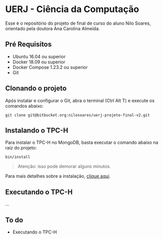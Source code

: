 # UERJ - Ciência da Computação

Esse é o repositório do projeto de final de curso do aluno Nilo Soares, orientado pela doutora Ana Carolina Almeida.

## Pré Requisitos

- Ubuntu 16.04 ou superior
- Docker 18.09 ou superior
- Docker Compose 1.23.2 ou superior
- Git

## Clonando o projeto

Após instalar e configurar o Git, abra o terminal (Ctrl Alt T) e execute os comandos abaixo:

    git clone git@bitbucket.org:nilosoares/uerj-projeto-final-v2.git
  
## Instalando o TPC-H

Para instalar o TPC-H no MongoDB, basta executar o comando abaixo na raiz do projeto:

    bin/install
    
> Atenção: isso pode demorar alguns minutos.

Para mais detalhes sobre a instalação, [clique aqui](INSTALLATION_GUIDE.md).

## Executando o TPC-H

...

## To do

- Executando o TPC-H